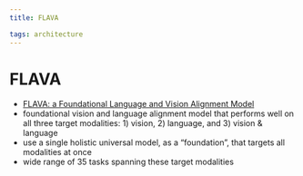 ```yaml
---
title: FLAVA

tags: architecture 
---
```


# FLAVA
- [FLAVA: a Foundational Language and Vision Alignment Model](https://arxiv.org/abs/2112.04482)
- foundational vision and language alignment model that performs well on all three target modalities: 1) vision, 2) language, and 3) vision & language
- use a single holistic universal model, as a “foundation”, that targets all modalities at once
- wide range of 35 tasks spanning these target modalities








